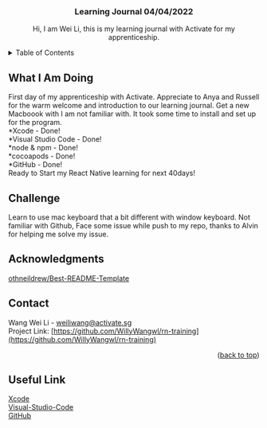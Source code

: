 
<br />
<div align="center">

  <h3 align="center">Learning Journal 04/04/2022</h3>

  <p align="center">
    Hi, I am Wei Li, this is my learning journal with Activate for my apprenticeship. 
    <br />
  </p>
</div>



<!-- TABLE OF CONTENTS -->
<details>
  <summary>Table of Contents</summary>
  <ol>
    <li><a href="#What-I-Am-Doing">What I Am Doing</a></li>
    <li><a href="#Challenge">Challenge</a></li>
    <li><a href="#acknowledgments">Acknowledgments</a></li>
    <li><a href="#contact">Contact</a></li>
    <li><a href="#Useful-Link">Useful Link</a></li>
  </ol>
</details>



<!-- What I Am Doing -->
## What I Am Doing
First day of my apprenticeship with Activate. Appreciate to Anya and Russell for the warm welcome and introduction to our learning journal. Get a new Macboook with I am not familiar with. It took some time to install and set up for the program. <br />
*Xcode - Done!<br />
*Visual Studio Code - Done!<br />
*node & npm - Done!<br />
*cocoapods - Done!<br />
*GitHub - Done!<br />
Ready to Start my React Native learning for next 40days!


<!-- Challenge -->
## Challenge
Learn to use mac keyboard that a bit different with window keyboard. Not familiar with Github, Face some issue while push to my repo, thanks to Alvin for helping me solve my issue. 


<!-- ACKNOWLEDGMENTS -->
## Acknowledgments
[othneildrew/Best-README-Template](https://github.com/othneildrew/Best-README-Template#about-the-project)

<!-- CONTACT -->
## Contact

Wang Wei Li - weiliwang@activate.sg<br />
Project Link: [https://github.com/WillyWangwl/rn-training](https://github.com/WillyWangwl/rn-training)

<p align="right">(<a href="#top">back to top</a>)</p>

<!-- Useful Link -->
## Useful Link
[Xcode](https://developer.apple.com/xcode/)<br />
[Visual-Studio-Code](https://code.visualstudio.com/docs?dv=osx)<br />
[GitHub](https://stackoverflow.com/questions/18200248/)<br />